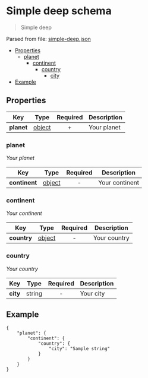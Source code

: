 # __Simple deep schema__
> Simple deep

Parsed from file: [simple-deep.json](https://github.com/McCastles/JMC/blob/master/examples/simple/simple-deep.json)
* [Properties](#properties)
	* [planet](#planet)
		* [continent](#continent)
			* [country](#country)
				* [city](#country)
* [Example](#example)
## __Properties__

|Key|Type|Required|Description|
|-|:-:|:-:|-|
|__planet__|[object](#planet)|+|Your planet|
### __planet__
_Your planet_

|Key|Type|Required|Description|
|-|:-:|:-:|-|
|__continent__|[object](#continent)|-|Your continent|
### __continent__
_Your continent_

|Key|Type|Required|Description|
|-|:-:|:-:|-|
|__country__|[object](#country)|-|Your country|
### __country__
_Your country_

|Key|Type|Required|Description|
|-|:-:|:-:|-|
|__city__|string|-|Your city|
## __Example__
```
{
    "planet": {
        "continent": {
            "country": {
                "city": "Sample string"
            }
        }
    }
}
```